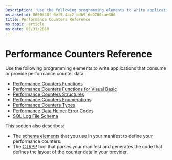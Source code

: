 ```yaml
---
Description: 'Use the following programming elements to write applications that consume or provide performance counter data:'
ms.assetid: 8600f48f-0ef5-4ac2-bdb9-6d9700cae306
title: Performance Counters Reference
ms.topic: article
ms.date: 05/31/2018
---
```


# Performance Counters Reference

Use the following programming elements to write applications that consume or provide performance counter data:

-   [Performance Counters Functions](performance-counters-functions.md)
-   [Performance Counters Functions for Visual Basic](performance-counters-functions-for-visual-basic.md)
-   [Performance Counters Structures](performance-counters-structures.md)
-   [Performance Counters Enumerations](performance-counter-enumerations.md)
-   [Performance Counters Types](performance-counters-types.md)
-   [Performance Data Helper Error Codes](pdh-error-codes.md)
-   [SQL Log File Schema](sql-log-file-schema.md)

This section also describes:

-   The [schema elements](performance-counters-schema.md) that you use in your manifest to define your performance counters.
-   The [CTRPP](ctrpp.md) tool that parses your manifest and generates the code that defines the layout of the counter data in your provider.

 

 



